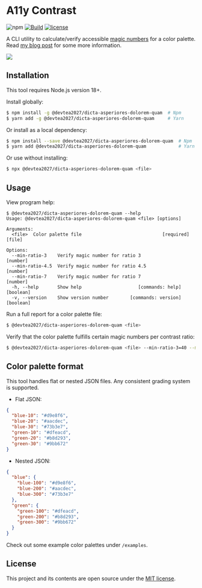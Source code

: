 # A11y Contrast

![npm](https://img.shields.io/npm/v/@devtea2027/dicta-asperiores-dolorem-quam?style=flat-square)
[![Build](https://img.shields.io/github/actions/workflow/status/darekkay/@devtea2027/dicta-asperiores-dolorem-quam/ci.yml?branch=master&style=flat-square)](https://github.com/devtea2027/dicta-asperiores-dolorem-quam/actions/workflows/ci.yml)
[![license](https://img.shields.io/badge/license-MIT-green?style=flat-square)](https://github.com/devtea2027/dicta-asperiores-dolorem-quam/blob/master/LICENSE)

A CLI utility to calculate/verify accessible [magic numbers](https://designsystem.digital.gov/design-tokens/color/overview/#magic-number) for a color palette. Read [my blog post](https://darekkay.com/blog/accessible-color-palette/) for some more information.

![](screenshot.png)

## Installation

This tool requires Node.js version 18+.

Install globally:

```bash
$ npm install -g @devtea2027/dicta-asperiores-dolorem-quam  # Npm
$ yarn add -g @devtea2027/dicta-asperiores-dolorem-quam     # Yarn
```

Or install as a local dependency:

```bash
$ npm install --save @devtea2027/dicta-asperiores-dolorem-quam  # Npm
$ yarn add @devtea2027/dicta-asperiores-dolorem-quam            # Yarn
```

Or use without installing:

```bash
$ npx @devtea2027/dicta-asperiores-dolorem-quam <file>
```

## Usage

View program help:

```
$ @devtea2027/dicta-asperiores-dolorem-quam --help
Usage: @devtea2027/dicta-asperiores-dolorem-quam <file> [options]

Arguments:
  <file>  Color palette file                              [required] [file]

Options:
  --min-ratio-3    Verify magic number for ratio 3                 [number]
  --min-ratio-4.5  Verify magic number for ratio 4.5               [number]
  --min-ratio-7    Verify magic number for ratio 7                 [number]
  -h, --help       Show help                     [commands: help] [boolean]
  -v, --version    Show version number        [commands: version] [boolean]
```

Run a full report for a color palette file:

```bash
$ @devtea2027/dicta-asperiores-dolorem-quam <file>
```

Verify that the color palette fulfills certain magic numbers per contrast ratio:

```bash
$ @devtea2027/dicta-asperiores-dolorem-quam <file> --min-ratio-3=40 --min-ratio-4.5=50 --min-ratio-7=70
```

## Color palette format

This tool handles flat or nested JSON files. Any consistent grading system is supported.

- Flat JSON:

```json
{
  "blue-10": "#d9e8f6",
  "blue-20": "#aacdec",
  "blue-30": "#73b3e7",
  "green-10": "#dfeacd",
  "green-20": "#b8d293",
  "green-30": "#9bb672"
}
```

- Nested JSON:

```json
{
  "blue": {
    "blue-100": "#d9e8f6",
    "blue-200": "#aacdec",
    "blue-300": "#73b3e7"
  },
  "green": {
    "green-100": "#dfeacd",
    "green-200": "#b8d293",
    "green-300": "#9bb672"
  }
}
```

Check out some example color palettes under `/examples`.

## License

This project and its contents are open source under the [MIT license](LICENSE).
